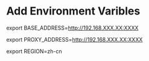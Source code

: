 # Add Environment Varibles
export BASE_ADDRESS=http://192.168.XXX.XX:XXXX

export PROXY_ADDRESS=http://192.168.XXX.XX:XXXX

export REGION=zh-cn

